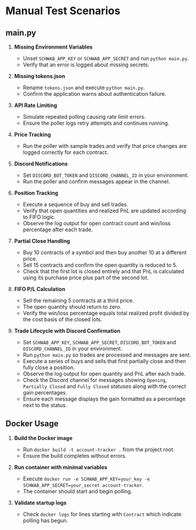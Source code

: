 # Manual Test Scenarios

## main.py

1. **Missing Environment Variables**
   - Unset `SCHWAB_APP_KEY` or `SCHWAB_APP_SECRET` and run `python main.py`.
   - Verify that an error is logged about missing secrets.

2. **Missing tokens.json**
   - Rename `tokens.json` and execute `python main.py`.
   - Confirm the application warns about authentication failure.

3. **API Rate Limiting**
   - Simulate repeated polling causing rate limit errors.
   - Ensure the poller logs retry attempts and continues running.

4. **Price Tracking**
   - Run the poller with sample trades and verify that price changes are logged
     correctly for each contract.
5. **Discord Notifications**
   - Set `DISCORD_BOT_TOKEN` and `DISCORD_CHANNEL_ID` in your environment.
   - Run the poller and confirm messages appear in the channel.
6. **Position Tracking**
   - Execute a sequence of buy and sell trades.
   - Verify that open quantities and realized PnL are updated according to FIFO logic.
   - Observe the log output for open contract count and win/loss percentage after each trade.
7. **Partial Close Handling**
   - Buy 10 contracts of a symbol and then buy another 10 at a different price.
   - Sell 15 contracts and confirm the open quantity is reduced to 5.
   - Check that the first lot is closed entirely and that PnL is calculated using its purchase price plus part of the second lot.
8. **FIFO P/L Calculation**
   - Sell the remaining 5 contracts at a third price.
   - The open quantity should return to zero.
   - Verify the win/loss percentage equals total realized profit divided by the cost basis of the closed lots.

9. **Trade Lifecycle with Discord Confirmation**
   - Set `SCHWAB_APP_KEY`, `SCHWAB_APP_SECRET`, `DISCORD_BOT_TOKEN` and `DISCORD_CHANNEL_ID` in your environment.
   - Run `python main.py` so trades are processed and messages are sent.
   - Execute a series of buys and sells that first partially close and then fully close a position.
   - Observe the log output for open quantity and PnL after each trade.
   - Check the Discord channel for messages showing `Opening`, `Partially Closed` and `Fully Closed` statuses along with the correct gain percentages.
   - Ensure each message displays the gain formatted as a percentage next to the status.

## Docker Usage

1. **Build the Docker image**
   - Run `docker build -t account-tracker .` from the project root.
   - Ensure the build completes without errors.

2. **Run container with minimal variables**
   - Execute `docker run -e SCHWAB_APP_KEY=your_key -e SCHWAB_APP_SECRET=your_secret account-tracker`.
   - The container should start and begin polling.

3. **Validate startup logs**
   - Check `docker logs` for lines starting with `Contract` which indicate polling has begun.
